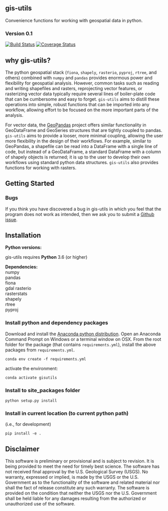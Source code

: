 gis-utils
-----------------------------------------------
Convenience functions for working with geospatial data in python. 



### Version 0.1
[![Build Status](https://travis-ci.com/aleaf/gis-utils.svg?branch=master)](https://travis-ci.com/aleaf/gis-utils)
[![Coverage Status](https://codecov.io/github/aleaf/gis-utils/coverage.svg?branch=master)](https://codecov.io/github/aleaf/gis-utils/coverage.svg?branch=master)


why gis-utils?
-------------------------
The python geospatial stack (`fiona`, `shapely`, `rasterio`, `pyproj`, `rtree`, and others) combined with `numpy` and `pandas` provides enormous power and flexibility for geospatial analysis. However, common tasks such as reading and writing shapefiles and rasters, reprojecting vector features, or rasterizing vector data typically require several lines of boiler-plate code that can be cumbersome and easy to forget. `gis-utils` aims to distill these operations into simple, robust functions that can be imported into any workflow, allowing effort to be focused on the more important parts of the analysis. 

For vector data, the [GeoPandas](http://geopandas.org/) project offers similar functionality in GeoDataFrame and GeoSeries structures that are tightly coupled to pandas. `gis-utils` aims to provide a looser, more minimal coupling, allowing the user more flexibility in the design of their workflows. For example, similar to GeoPandas, a shapefile can be read into a DataFrame with a single line of code, but instead of a GeoDataFrame, a standard DataFrame with a column of shapely objects is returned; it is
up to the user to develop their own workflows using standard python data structures. `gis-utils` also provides functions for working with rasters.


Getting Started
-----------------------------------------------


### Bugs

If you think you have discovered a bug in gis-utils in which you feel that the program does not work as intended, then we ask you to submit a [Github issue](https://github.com/aleaf/gis-utils/labels/bug).


Installation
-----------------------------------------------

**Python versions:**

gis-utils requires **Python** 3.6 (or higher)

**Dependencies:**  
numpy   
pandas  
fiona  
gdal
rasterio  
rasterstats  
shapely  
rtree  
pyproj  

### Install python and dependency packages
Download and install the [Anaconda python distribution](https://www.anaconda.com/distribution/).
Open an Anaconda Command Prompt on Windows or a terminal window on OSX.
From the root folder for the package (that contains `requirements.yml`), install the above packages from `requirements.yml`.

```
conda env create -f requirements.yml
```
activate the environment:

```
conda activate gisutils
```

### Install to site_packages folder
```
python setup.py install
```
### Install in current location (to current python path)
(i.e., for development)  

```  
pip install -e .
```




Disclaimer
----------

This software is preliminary or provisional and is subject to revision. It is
being provided to meet the need for timely best science. The software has not
received final approval by the U.S. Geological Survey (USGS). No warranty,
expressed or implied, is made by the USGS or the U.S. Government as to the
functionality of the software and related material nor shall the fact of release
constitute any such warranty. The software is provided on the condition that
neither the USGS nor the U.S. Government shall be held liable for any damages
resulting from the authorized or unauthorized use of the software.


